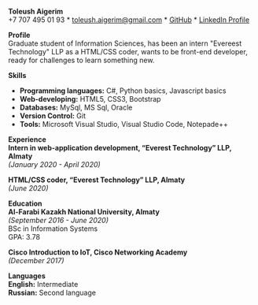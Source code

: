 **Toleush Aigerim**  
+7 707 495 01 93 * toleush.aigerim@gmail.com * [GitHub](https://github.com/aigerimtoleush) * [LinkedIn Profile](linkedin.com/in/aigerim-toleush-6787101ab)  

**Profile**  
  Graduate student of Information Sciences, has been an intern "Evereest Technology" LLP
  as a HTML/CSS coder, wants to be front-end developer, ready for challenges to learn something new.   

**Skills**  
  * **Programming languages:** C#, Python basics, Javascript basics
  * **Web-developing:** HTML5, CSS3, Bootstrap
  * **Databases:** MySql, MS Sql, Oracle
  * **Version Control:** Git
  * **Tools:** Microsoft Visual Studio, Visual Studio Code, Notepade++  
  
**Experience**  
  **Intern in web-application development, “Everest Technology” LLP, Almaty**  
  *(January 2020 - April 2020)*  

  **HTML/CSS coder, “Everest Technology” LLP, Almaty**  
  *(June 2020)*


**Education**  
  **Al-Farabi Kazakh National University, Almaty**  
  *(September 2016 - June 2020)*  
  BSc in Information Systems  
  GPA: 3.78  

  **Cisco Introduction to IoT, Cisco Networking Academy**  
  *(December 2017)*
  
**Languages**  
  **English:** Intermediate  
  **Russian:** Second language